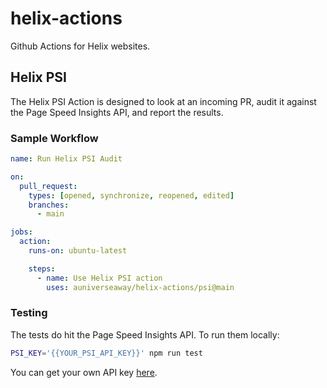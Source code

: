 # helix-actions
Github Actions for Helix websites.


## Helix PSI
The Helix PSI Action is designed to look at an incoming PR, audit it against the Page Speed Insights API, and report the results.

### Sample Workflow

```yml
name: Run Helix PSI Audit

on:
  pull_request:
    types: [opened, synchronize, reopened, edited]
    branches:
      - main

jobs:
  action:
    runs-on: ubuntu-latest

    steps:
      - name: Use Helix PSI action
        uses: auniverseaway/helix-actions/psi@main
```

### Testing
The tests do hit the Page Speed Insights API. To run them locally:

```bash
PSI_KEY='{{YOUR_PSI_API_KEY}}' npm run test
```

You can get your own API key [here](https://developers.google.com/speed/docs/insights/v5/get-started).
